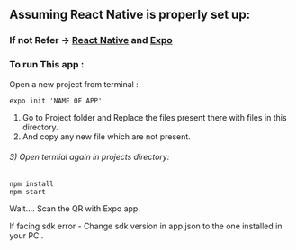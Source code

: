 
## Assuming React Native is properly set up: 
### If not Refer -> [React Native](https://reactnative.dev/docs/environment-setup) and  [Expo](https://expo.io/learn) 
### To run This app :
Open a new project from terminal :
```
expo init 'NAME OF APP'
```
1) Go to Project folder and Replace the files present there with files in this directory.
2) And copy any new file which are not present.
###### 3) Open termial again in projects directory:
```
npm install
npm start
```
Wait....
Scan the QR with Expo app. 

If facing sdk error - Change sdk version in app.json to the one installed in your PC .
